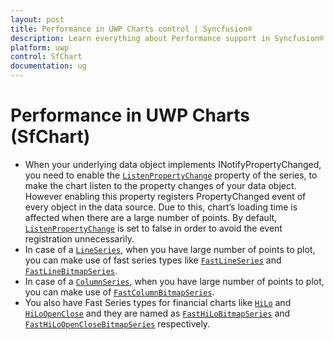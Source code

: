 ```yaml
---
layout: post
title: Performance in UWP Charts control | Syncfusion®
description: Learn everything about Performance support in Syncfusion® UWP Charts (SfChart) control and explore additional features.
platform: uwp
control: SfChart
documentation: ug
---
```


# Performance in UWP Charts (SfChart)

* When your underlying data object implements INotifyPropertyChanged, you need to enable the [`ListenPropertyChange`](https://help.syncfusion.com/cr/uwp/Syncfusion.UI.Xaml.Charts.ChartSeriesBase.html#Syncfusion_UI_Xaml_Charts_ChartSeriesBase_ListenPropertyChange) property of the series, to make the chart listen to the property changes of your data object. However enabling this property registers PropertyChanged event of every object in the data source. Due to this, chart’s loading time is affected when there are a large number of points. By default, [`ListenPropertyChange`](https://help.syncfusion.com/cr/uwp/Syncfusion.UI.Xaml.Charts.ChartSeriesBase.html#Syncfusion_UI_Xaml_Charts_ChartSeriesBase_ListenPropertyChange) is set to false in order to avoid the event registration unnecessarily.
* In case of a [`LineSeries`](https://help.syncfusion.com/cr/uwp/Syncfusion.UI.Xaml.Charts.LineSeries.html), when you have large number of points to plot, you can make use of fast series types like [`FastLineSeries`](https://help.syncfusion.com/cr/uwp/Syncfusion.UI.Xaml.Charts.FastLineSeries.html) and [`FastLineBitmapSeries`](https://help.syncfusion.com/cr/uwp/Syncfusion.UI.Xaml.Charts.FastLineBitmapSeries.html).
* In case of a [`ColumnSeries`](https://help.syncfusion.com/cr/uwp/Syncfusion.UI.Xaml.Charts.ColumnSeries.html), when you have large number of points to plot, you can make use of [`FastColumnBitmapSeries`](https://help.syncfusion.com/cr/uwp/Syncfusion.UI.Xaml.Charts.FastColumnBitmapSeries.html).
* You also have Fast Series types for financial charts like [`HiLo`](https://help.syncfusion.com/cr/uwp/Syncfusion.UI.Xaml.Charts.HiloSeries.html) and [`HiLoOpenClose`](https://help.syncfusion.com/cr/uwp/Syncfusion.UI.Xaml.Charts.HiLoOpenCloseSeries.html) and they are named as [`FastHiLoBitmapSeries`](https://help.syncfusion.com/cr/uwp/Syncfusion.UI.Xaml.Charts.FastHiLoBitmapSeries.html) and [`FastHiLoOpenCloseBitmapSeries`](https://help.syncfusion.com/cr/uwp/Syncfusion.UI.Xaml.Charts.FastHiLoOpenCloseBitmapSeries.html) respectively.



